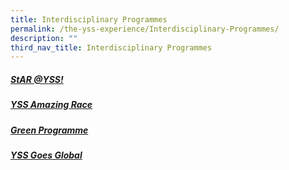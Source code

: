 ```yaml
---
title: Interdisciplinary Programmes
permalink: /the-yss-experience/Interdisciplinary-Programmes/
description: ""
third_nav_title: Interdisciplinary Programmes
---
```

##### [StAR @YSS!](/the-yss-experience/interdisciplinary-programmes/star/)

  

#####  [YSS Amazing Race](/the-yss-experience/interdisciplinary-programmes/amazingrace/)

  
##### [Green Programme](/the-yss-experience/interdisciplinary-programmes/greenprogramme/)

  

##### [YSS Goes Global](/the-yss-experience/interdisciplinary-programmes/yssgoesglobal/)